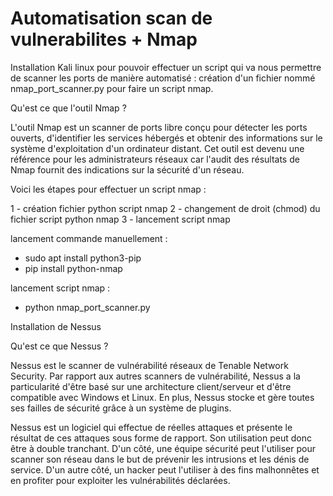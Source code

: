 # Automatisation scan de vulnerabilites + Nmap
Installation Kali linux pour pouvoir effectuer un script qui va nous permettre de scanner les ports de manière automatisé : 
création d'un fichier nommé nmap_port_scanner.py pour faire un script nmap. 

Qu'est ce que l'outil Nmap ? 

L'outil Nmap est un scanner de ports libre conçu pour détecter les ports ouverts, d'identifier les services hébergés et obtenir des informations sur le système d'exploitation d'un ordinateur distant. 
Cet outil est devenu une référence pour les administrateurs réseaux car l'audit des résultats de Nmap fournit des indications sur la sécurité d'un réseau. 

Voici les étapes pour effectuer un script nmap :

1 - création fichier python script nmap
2 - changement de droit (chmod) du fichier script python nmap
3 - lancement script nmap 

lancement commande manuellement : 
- sudo apt install python3-pip
- pip install python-nmap

lancement script nmap :
- python nmap_port_scanner.py








Installation de Nessus 

Qu'est ce que Nessus ? 

Nessus est le scanner de vulnérabilité réseaux de Tenable Network Security. Par rapport aux autres scanners de vulnérabilité, Nessus a la particularité d'être basé sur une architecture client/serveur et d'être compatible avec Windows et Linux. En plus, Nessus stocke et gère toutes ses failles de sécurité grâce à un système de plugins.

Nessus est un logiciel qui effectue de réelles attaques et présente le résultat de ces attaques sous forme de rapport. Son utilisation peut donc être à double tranchant. D'un côté, une équipe sécurité peut l'utiliser pour scanner son réseau dans le but de prévenir les intrusions et les dénis de service. D'un autre côté, un hacker peut l'utiliser à des fins malhonnêtes et en profiter pour exploiter les vulnérabilités déclarées.
